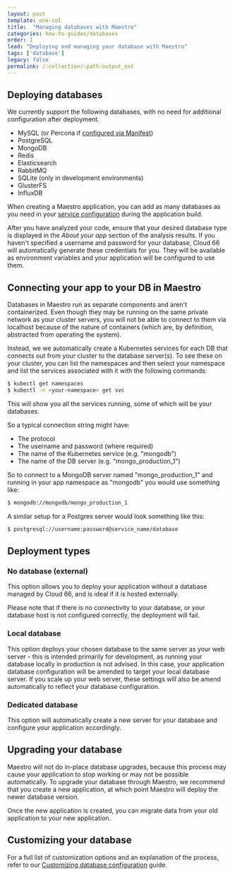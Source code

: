 ```yaml
---
layout: post
template: one-col
title:  "Managing databases with Maestro"
categories: how-to-guides/databases
order: 1
lead: "Deploying and managing your database with Maestro"
tags: ['database']
legacy: false
permalink: /:collection/:path:output_ext
---
```


## Deploying databases

We currently support the following databases, with no need for additional configuration after deployment.

* MySQL (or Percona if [configured via Manifest](/{{page.collection}}/how-to-guides/deployment/building-a-manifest-file.html#mysql))
* PostgreSQL
* MongoDB
* Redis
* Elasticsearch
* RabbitMQ
* SQLite (only in development environments)
* GlusterFS
* InfluxDB

When creating a Maestro application, you can add as many databases as you need in your [service configuration](/maestro/how-to-guides/build-and-config/docker-service-configuration.html#database-configurations) during the application build. 

After you have analyzed your code, ensure that your desired database type is displayed in the _About your app_ section of the analysis results. If you haven't specified a username and password for your database, Cloud 66 will automatically generate these credentials for you. They will be available as environment variables and your application will be configured to use them.

## Connecting your app to your DB in Maestro

Databases in Maestro run as separate components and aren't containerized. Even though they may be running on the same private network as your cluster servers, you will not be able to connect to them via localhost because of the nature of containers (which are, by definition, abstracted from operating the system).

Instead, we we automatically create a Kubernetes services for each DB that connects out from your cluster to the database server(s). To see these on your cluster, you can list the namespaces and then select your namespace and list the services associated with it with the following commands:

```bash
$ kubectl get namespaces
$ kubectl -n <your-namespace> get svc
```

This will show you all the services running, some of which will be your databases. 

So a typical connection string might have: 

- The protocol
- The username and password (where required)
- The name of the Kubernetes service (e.g. "mongodb")
- The name of the DB server (e.g. "mongo_production_1")

So to connect to a MongoDB server named "mongo_production_1" and running in your app namespace as "mongodb" you would use something like:

```bash
$ mongodb://mongodb/mongo_production_1
```

A similar setup for a Postgres server would look something like this:

```bash
$ postgresql://username:password@service_name/database
```

## Deployment types

### No database (external)
This option allows you to deploy your application without a database managed by Cloud 66, and is ideal if it is hosted externally.

Please note that if there is no connectivity to your database, or your database host is not configured correctly, the deployment will fail.

### Local database
This option deploys your chosen database to the same server as your web server - this is intended primarily for development, as running your database locally in production is not advised. In this case, your application database configuration will be amended to target your local database server. If you scale up your web server, these settings will also be amend automatically to reflect your database configuration.

### Dedicated database
This option will automatically create a new server for your database and configure your application accordingly.

## Upgrading your database

Maestro will not do in-place database upgrades, because this process may cause your application to stop working or may not be possible automatically. To upgrade your database through Maestro, we recommend that you create a new application, at which point Maestro will deploy the newer database version.

Once the new application is created, you can migrate data from your old application to your new application.

## Customizing your database

For a full list of customization options and an explanation of the process, refer to our [Customizing database configuration](/maestro/how-to-guides/databases/database-customization.html) guide.
